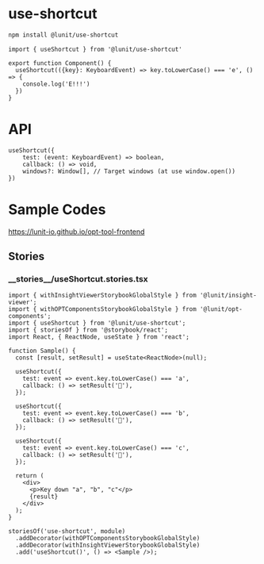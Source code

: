 # use-shortcut

```sh
npm install @lunit/use-shortcut
```

```tsx
import { useShortcut } from '@lunit/use-shortcut'

export function Component() {
  useShortcut(({key}: KeyboardEvent) => key.toLowerCase() === 'e', () => {
    console.log('E!!!')
  })
}
```

# API

```
useShortcut({
    test: (event: KeyboardEvent) => boolean,
    callback: () => void,
    windows?: Window[], // Target windows (at use window.open())
})
```

# Sample Codes

<https://lunit-io.github.io/opt-tool-frontend>

## Stories

<!-- import **/*.stories.{ts,tsx} --title-tag h3 -->

### \_\_stories\_\_/useShortcut.stories.tsx


```tsx
import { withInsightViewerStorybookGlobalStyle } from '@lunit/insight-viewer';
import { withOPTComponentsStorybookGlobalStyle } from '@lunit/opt-components';
import { useShortcut } from '@lunit/use-shortcut';
import { storiesOf } from '@storybook/react';
import React, { ReactNode, useState } from 'react';

function Sample() {
  const [result, setResult] = useState<ReactNode>(null);

  useShortcut({
    test: event => event.key.toLowerCase() === 'a',
    callback: () => setResult('🍏'),
  });

  useShortcut({
    test: event => event.key.toLowerCase() === 'b',
    callback: () => setResult('🍌'),
  });

  useShortcut({
    test: event => event.key.toLowerCase() === 'c',
    callback: () => setResult('🍒'),
  });

  return (
    <div>
      <p>Key down "a", "b", "c"</p>
      {result}
    </div>
  );
}

storiesOf('use-shortcut', module)
  .addDecorator(withOPTComponentsStorybookGlobalStyle)
  .addDecorator(withInsightViewerStorybookGlobalStyle)
  .add('useShortcut()', () => <Sample />);

```

<!-- importend -->